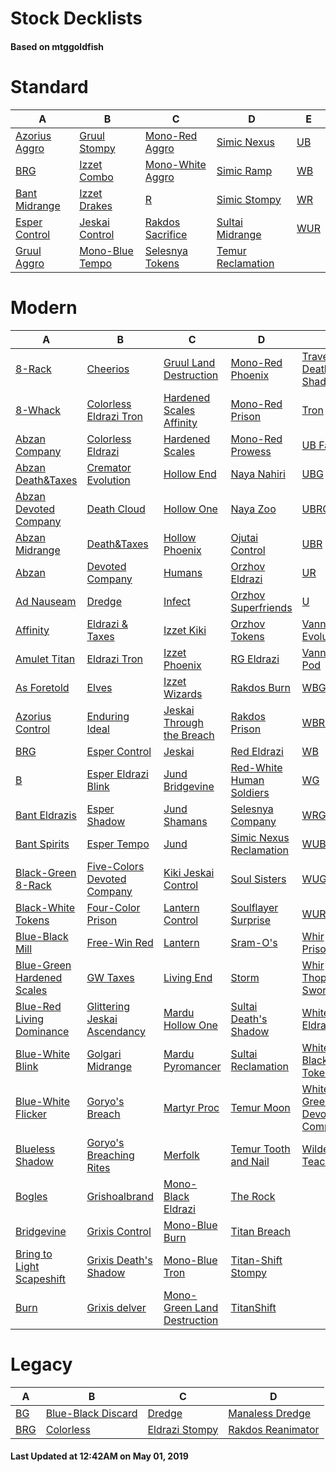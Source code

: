 # Stock Decklists
#### Based on mtggoldfish


# Standard

|                              A                               |                                B                                 |                                 C                                  |                                  D                                   |                    E                     |
|--------------------------------------------------------------|------------------------------------------------------------------|--------------------------------------------------------------------|----------------------------------------------------------------------|------------------------------------------|
|[Azorius Aggro](./mtggoldfish/Standard/decks/Azorius_Aggro.md)|[Gruul Stompy](./mtggoldfish/Standard/decks/Gruul_Stompy.md)      |[Mono-Red Aggro](./mtggoldfish/Standard/decks/Mono-Red_Aggro.md)    |[Simic Nexus](./mtggoldfish/Standard/decks/Simic_Nexus.md)            |[UB](./mtggoldfish/Standard/decks/UB.md)  |
|[BRG](./mtggoldfish/Standard/decks/BRG.md)                    |[Izzet Combo](./mtggoldfish/Standard/decks/Izzet_Combo.md)        |[Mono-White Aggro](./mtggoldfish/Standard/decks/Mono-White_Aggro.md)|[Simic Ramp](./mtggoldfish/Standard/decks/Simic_Ramp.md)              |[WB](./mtggoldfish/Standard/decks/WB.md)  |
|[Bant Midrange](./mtggoldfish/Standard/decks/Bant_Midrange.md)|[Izzet Drakes](./mtggoldfish/Standard/decks/Izzet_Drakes.md)      |[R](./mtggoldfish/Standard/decks/R.md)                              |[Simic Stompy](./mtggoldfish/Standard/decks/Simic_Stompy.md)          |[WR](./mtggoldfish/Standard/decks/WR.md)  |
|[Esper Control](./mtggoldfish/Standard/decks/Esper_Control.md)|[Jeskai Control](./mtggoldfish/Standard/decks/Jeskai_Control.md)  |[Rakdos Sacrifice](./mtggoldfish/Standard/decks/Rakdos_Sacrifice.md)|[Sultai Midrange](./mtggoldfish/Standard/decks/Sultai_Midrange.md)    |[WUR](./mtggoldfish/Standard/decks/WUR.md)|
|[Gruul Aggro](./mtggoldfish/Standard/decks/Gruul_Aggro.md)    |[Mono-Blue Tempo](./mtggoldfish/Standard/decks/Mono-Blue_Tempo.md)|[Selesnya Tokens](./mtggoldfish/Standard/decks/Selesnya_Tokens.md)  |[Temur Reclamation](./mtggoldfish/Standard/decks/Temur_Reclamation.md)|                                          |


# Modern

|                                          A                                           |                                            B                                             |                                           C                                            |                                        D                                         |                                           E                                            |
|--------------------------------------------------------------------------------------|------------------------------------------------------------------------------------------|----------------------------------------------------------------------------------------|----------------------------------------------------------------------------------|----------------------------------------------------------------------------------------|
|[8-Rack](./mtggoldfish/Modern/decks/8-Rack.md)                                        |[Cheerios](./mtggoldfish/Modern/decks/Cheerios.md)                                        |[Gruul Land Destruction](./mtggoldfish/Modern/decks/Gruul_Land_Destruction.md)          |[Mono-Red Phoenix](./mtggoldfish/Modern/decks/Mono-Red_Phoenix.md)                |[Traverse Death's Shadow](./mtggoldfish/Modern/decks/Traverse_Death's_Shadow.md)        |
|[8-Whack](./mtggoldfish/Modern/decks/8-Whack.md)                                      |[Colorless Eldrazi Tron](./mtggoldfish/Modern/decks/Colorless_Eldrazi_Tron.md)            |[Hardened Scales Affinity](./mtggoldfish/Modern/decks/Hardened_Scales_Affinity.md)      |[Mono-Red Prison](./mtggoldfish/Modern/decks/Mono-Red_Prison.md)                  |[Tron](./mtggoldfish/Modern/decks/Tron.md)                                              |
|[Abzan Company](./mtggoldfish/Modern/decks/Abzan_Company.md)                          |[Colorless Eldrazi](./mtggoldfish/Modern/decks/Colorless_Eldrazi.md)                      |[Hardened Scales](./mtggoldfish/Modern/decks/Hardened_Scales.md)                        |[Mono-Red Prowess](./mtggoldfish/Modern/decks/Mono-Red_Prowess.md)                |[UB Faeries](./mtggoldfish/Modern/decks/UB_Faeries.md)                                  |
|[Abzan Death&amp;Taxes](./mtggoldfish/Modern/decks/Abzan_Death&amp;Taxes.md)          |[Cremator Evolution](./mtggoldfish/Modern/decks/Cremator_Evolution.md)                    |[Hollow End](./mtggoldfish/Modern/decks/Hollow_End.md)                                  |[Naya Nahiri](./mtggoldfish/Modern/decks/Naya_Nahiri.md)                          |[UBG](./mtggoldfish/Modern/decks/UBG.md)                                                |
|[Abzan Devoted Company](./mtggoldfish/Modern/decks/Abzan_Devoted_Company.md)          |[Death Cloud](./mtggoldfish/Modern/decks/Death_Cloud.md)                                  |[Hollow One](./mtggoldfish/Modern/decks/Hollow_One.md)                                  |[Naya Zoo](./mtggoldfish/Modern/decks/Naya_Zoo.md)                                |[UBRG](./mtggoldfish/Modern/decks/UBRG.md)                                              |
|[Abzan Midrange](./mtggoldfish/Modern/decks/Abzan_Midrange.md)                        |[Death&amp;Taxes](./mtggoldfish/Modern/decks/Death&amp;Taxes.md)                          |[Hollow Phoenix](./mtggoldfish/Modern/decks/Hollow_Phoenix.md)                          |[Ojutai Control](./mtggoldfish/Modern/decks/Ojutai_Control.md)                    |[UBR](./mtggoldfish/Modern/decks/UBR.md)                                                |
|[Abzan](./mtggoldfish/Modern/decks/Abzan.md)                                          |[Devoted Company](./mtggoldfish/Modern/decks/Devoted_Company.md)                          |[Humans](./mtggoldfish/Modern/decks/Humans.md)                                          |[Orzhov Eldrazi](./mtggoldfish/Modern/decks/Orzhov_Eldrazi.md)                    |[UR](./mtggoldfish/Modern/decks/UR.md)                                                  |
|[Ad Nauseam](./mtggoldfish/Modern/decks/Ad_Nauseam.md)                                |[Dredge](./mtggoldfish/Modern/decks/Dredge.md)                                            |[Infect](./mtggoldfish/Modern/decks/Infect.md)                                          |[Orzhov Superfriends](./mtggoldfish/Modern/decks/Orzhov_Superfriends.md)          |[U](./mtggoldfish/Modern/decks/U.md)                                                    |
|[Affinity](./mtggoldfish/Modern/decks/Affinity.md)                                    |[Eldrazi & Taxes](./mtggoldfish/Modern/decks/Eldrazi_&_Taxes.md)                          |[Izzet Kiki](./mtggoldfish/Modern/decks/Izzet_Kiki.md)                                  |[Orzhov Tokens](./mtggoldfish/Modern/decks/Orzhov_Tokens.md)                      |[Vannifar Evolution](./mtggoldfish/Modern/decks/Vannifar_Evolution.md)                  |
|[Amulet Titan](./mtggoldfish/Modern/decks/Amulet_Titan.md)                            |[Eldrazi Tron](./mtggoldfish/Modern/decks/Eldrazi_Tron.md)                                |[Izzet Phoenix](./mtggoldfish/Modern/decks/Izzet_Phoenix.md)                            |[RG Eldrazi](./mtggoldfish/Modern/decks/RG_Eldrazi.md)                            |[Vannifar Pod](./mtggoldfish/Modern/decks/Vannifar_Pod.md)                              |
|[As Foretold](./mtggoldfish/Modern/decks/As_Foretold.md)                              |[Elves](./mtggoldfish/Modern/decks/Elves.md)                                              |[Izzet Wizards](./mtggoldfish/Modern/decks/Izzet_Wizards.md)                            |[Rakdos Burn](./mtggoldfish/Modern/decks/Rakdos_Burn.md)                          |[WBG](./mtggoldfish/Modern/decks/WBG.md)                                                |
|[Azorius Control](./mtggoldfish/Modern/decks/Azorius_Control.md)                      |[Enduring Ideal](./mtggoldfish/Modern/decks/Enduring_Ideal.md)                            |[Jeskai Through the Breach](./mtggoldfish/Modern/decks/Jeskai_Through_the_Breach.md)    |[Rakdos Prison](./mtggoldfish/Modern/decks/Rakdos_Prison.md)                      |[WBRG](./mtggoldfish/Modern/decks/WBRG.md)                                              |
|[BRG](./mtggoldfish/Modern/decks/BRG.md)                                              |[Esper Control](./mtggoldfish/Modern/decks/Esper_Control.md)                              |[Jeskai](./mtggoldfish/Modern/decks/Jeskai.md)                                          |[Red Eldrazi](./mtggoldfish/Modern/decks/Red_Eldrazi.md)                          |[WB](./mtggoldfish/Modern/decks/WB.md)                                                  |
|[B](./mtggoldfish/Modern/decks/B.md)                                                  |[Esper Eldrazi Blink](./mtggoldfish/Modern/decks/Esper_Eldrazi_Blink.md)                  |[Jund Bridgevine](./mtggoldfish/Modern/decks/Jund_Bridgevine.md)                        |[Red-White Human Soldiers](./mtggoldfish/Modern/decks/Red-White_Human_Soldiers.md)|[WG](./mtggoldfish/Modern/decks/WG.md)                                                  |
|[Bant Eldrazis](./mtggoldfish/Modern/decks/Bant_Eldrazis.md)                          |[Esper Shadow](./mtggoldfish/Modern/decks/Esper_Shadow.md)                                |[Jund Shamans](./mtggoldfish/Modern/decks/Jund_Shamans.md)                              |[Selesnya Company](./mtggoldfish/Modern/decks/Selesnya_Company.md)                |[WRG](./mtggoldfish/Modern/decks/WRG.md)                                                |
|[Bant Spirits](./mtggoldfish/Modern/decks/Bant_Spirits.md)                            |[Esper Tempo](./mtggoldfish/Modern/decks/Esper_Tempo.md)                                  |[Jund](./mtggoldfish/Modern/decks/Jund.md)                                              |[Simic Nexus Reclamation](./mtggoldfish/Modern/decks/Simic_Nexus_Reclamation.md)  |[WUBRG](./mtggoldfish/Modern/decks/WUBRG.md)                                            |
|[Black-Green 8-Rack](./mtggoldfish/Modern/decks/Black-Green_8-Rack.md)                |[Five-Colors Devoted Company](./mtggoldfish/Modern/decks/Five-Colors_Devoted_Company.md)  |[Kiki Jeskai Control](./mtggoldfish/Modern/decks/Kiki_Jeskai_Control.md)                |[Soul Sisters](./mtggoldfish/Modern/decks/Soul_Sisters.md)                        |[WUG](./mtggoldfish/Modern/decks/WUG.md)                                                |
|[Black-White Tokens](./mtggoldfish/Modern/decks/Black-White_Tokens.md)                |[Four-Color Prison](./mtggoldfish/Modern/decks/Four-Color_Prison.md)                      |[Lantern Control](./mtggoldfish/Modern/decks/Lantern_Control.md)                        |[Soulflayer Surprise](./mtggoldfish/Modern/decks/Soulflayer_Surprise.md)          |[WURG](./mtggoldfish/Modern/decks/WURG.md)                                              |
|[Blue-Black Mill](./mtggoldfish/Modern/decks/Blue-Black_Mill.md)                      |[Free-Win Red](./mtggoldfish/Modern/decks/Free-Win_Red.md)                                |[Lantern](./mtggoldfish/Modern/decks/Lantern.md)                                        |[Sram-O's](./mtggoldfish/Modern/decks/Sram-O's.md)                                |[Whir Prison](./mtggoldfish/Modern/decks/Whir_Prison.md)                                |
|[Blue-Green Hardened Scales](./mtggoldfish/Modern/decks/Blue-Green_Hardened_Scales.md)|[GW Taxes](./mtggoldfish/Modern/decks/GW_Taxes.md)                                        |[Living End](./mtggoldfish/Modern/decks/Living_End.md)                                  |[Storm](./mtggoldfish/Modern/decks/Storm.md)                                      |[Whir Thopter Sword](./mtggoldfish/Modern/decks/Whir_Thopter_Sword.md)                  |
|[Blue-Red Living Dominance](./mtggoldfish/Modern/decks/Blue-Red_Living_Dominance.md)  |[Glittering Jeskai Ascendancy](./mtggoldfish/Modern/decks/Glittering_Jeskai_Ascendancy.md)|[Mardu Hollow One](./mtggoldfish/Modern/decks/Mardu_Hollow_One.md)                      |[Sultai Death's Shadow](./mtggoldfish/Modern/decks/Sultai_Death's_Shadow.md)      |[White Eldrazi](./mtggoldfish/Modern/decks/White_Eldrazi.md)                            |
|[Blue-White Blink](./mtggoldfish/Modern/decks/Blue-White_Blink.md)                    |[Golgari Midrange](./mtggoldfish/Modern/decks/Golgari_Midrange.md)                        |[Mardu Pyromancer](./mtggoldfish/Modern/decks/Mardu_Pyromancer.md)                      |[Sultai Reclamation](./mtggoldfish/Modern/decks/Sultai_Reclamation.md)            |[White-Black Tokens](./mtggoldfish/Modern/decks/White-Black_Tokens.md)                  |
|[Blue-White Flicker](./mtggoldfish/Modern/decks/Blue-White_Flicker.md)                |[Goryo's Breach](./mtggoldfish/Modern/decks/Goryo's_Breach.md)                            |[Martyr Proc](./mtggoldfish/Modern/decks/Martyr_Proc.md)                                |[Temur Moon](./mtggoldfish/Modern/decks/Temur_Moon.md)                            |[White-Green Devoted Company](./mtggoldfish/Modern/decks/White-Green_Devoted_Company.md)|
|[Blueless Shadow](./mtggoldfish/Modern/decks/Blueless_Shadow.md)                      |[Goryo's Breaching Rites](./mtggoldfish/Modern/decks/Goryo's_Breaching_Rites.md)          |[Merfolk](./mtggoldfish/Modern/decks/Merfolk.md)                                        |[Temur Tooth and Nail](./mtggoldfish/Modern/decks/Temur_Tooth_and_Nail.md)        |[Wilderness Teachings](./mtggoldfish/Modern/decks/Wilderness_Teachings.md)              |
|[Bogles](./mtggoldfish/Modern/decks/Bogles.md)                                        |[Grishoalbrand](./mtggoldfish/Modern/decks/Grishoalbrand.md)                              |[Mono-Black Eldrazi](./mtggoldfish/Modern/decks/Mono-Black_Eldrazi.md)                  |[The Rock](./mtggoldfish/Modern/decks/The_Rock.md)                                |                                                                                        |
|[Bridgevine](./mtggoldfish/Modern/decks/Bridgevine.md)                                |[Grixis Control](./mtggoldfish/Modern/decks/Grixis_Control.md)                            |[Mono-Blue Burn](./mtggoldfish/Modern/decks/Mono-Blue_Burn.md)                          |[Titan Breach](./mtggoldfish/Modern/decks/Titan_Breach.md)                        |                                                                                        |
|[Bring to Light Scapeshift](./mtggoldfish/Modern/decks/Bring_to_Light_Scapeshift.md)  |[Grixis Death's Shadow](./mtggoldfish/Modern/decks/Grixis_Death's_Shadow.md)              |[Mono-Blue Tron](./mtggoldfish/Modern/decks/Mono-Blue_Tron.md)                          |[Titan-Shift Stompy](./mtggoldfish/Modern/decks/Titan-Shift_Stompy.md)            |                                                                                        |
|[Burn](./mtggoldfish/Modern/decks/Burn.md)                                            |[Grixis delver](./mtggoldfish/Modern/decks/Grixis_delver.md)                              |[Mono-Green Land Destruction](./mtggoldfish/Modern/decks/Mono-Green_Land_Destruction.md)|[TitanShift](./mtggoldfish/Modern/decks/TitanShift.md)                            |                                                                                        |


# Legacy

|                   A                    |                                  B                                   |                              C                               |                                 D                                  |
|----------------------------------------|----------------------------------------------------------------------|--------------------------------------------------------------|--------------------------------------------------------------------|
|[BG](./mtggoldfish/Legacy/decks/BG.md)  |[Blue-Black Discard](./mtggoldfish/Legacy/decks/Blue-Black_Discard.md)|[Dredge](./mtggoldfish/Legacy/decks/Dredge.md)                |[Manaless Dredge](./mtggoldfish/Legacy/decks/Manaless_Dredge.md)    |
|[BRG](./mtggoldfish/Legacy/decks/BRG.md)|[Colorless](./mtggoldfish/Legacy/decks/Colorless.md)                  |[Eldrazi Stompy](./mtggoldfish/Legacy/decks/Eldrazi_Stompy.md)|[Rakdos Reanimator](./mtggoldfish/Legacy/decks/Rakdos_Reanimator.md)|



#### Last Updated at 12:42AM on May 01, 2019